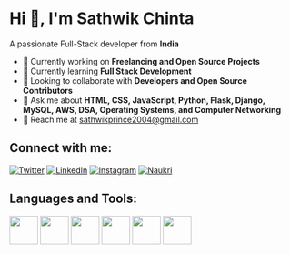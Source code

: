 # Hi 👋, I'm Sathwik Chinta

A passionate Full-Stack developer from **India**  

- 🚀 Currently working on **Freelancing and Open Source Projects**  
- 🌱 Currently learning **Full Stack Development**  
- 🥳 Looking to collaborate with **Developers and Open Source Contributors**  
- 💬 Ask me about **HTML, CSS, JavaScript, Python, Flask, Django, MySQL, AWS, DSA, Operating Systems, and Computer Networking**  
- 📧 Reach me at [sathwikprince2004@gmail.com](mailto:sathwikprince2004@gmail.com)  

## Connect with me:
[![Twitter](https://img.shields.io/badge/Twitter-1DA1F2?style=for-the-badge&logo=twitter&logoColor=white)](https://x.com/yuva82144?t=sMlct4hPSQDTTh4jKNbryg&s=09)
[![LinkedIn](https://img.shields.io/badge/LinkedIn-0077B5?style=for-the-badge&logo=linkedin&logoColor=white)](https://www.linkedin.com/in/sathwikchinta/)
[![Instagram](https://img.shields.io/badge/Instagram-E4405F?style=for-the-badge&logo=instagram&logoColor=white)](https://www.instagram.com/prince_sathwik/?hl=en)
[![Naukri](https://img.shields.io/badge/Naukri-0056D2?style=for-the-badge&logo=naukri&logoColor=white)](https://www.naukri.com/mnjuser/profile?id=&altresid)

## Languages and Tools:
<p align="left">
    <img src="https://cdn.jsdelivr.net/gh/devicons/devicon/icons/python/python-original.svg" width="50" height="50"/>
    <img src="https://cdn.jsdelivr.net/gh/devicons/devicon/icons/javascript/javascript-original.svg" width="50" height="50"/>
    <img src="https://cdn.jsdelivr.net/gh/devicons/devicon/icons/mysql/mysql-original-wordmark.svg" width="50" height="50"/>
    <img src="https://cdn.jsdelivr.net/gh/devicons/devicon/icons/django/django-plain.svg" width="50" height="50"/>
    <img src="https://cdn.jsdelivr.net/gh/devicons/devicon/icons/flask/flask-original.svg" width="50" height="50"/>
    <img src="https://cdn.jsdelivr.net/gh/devicons/devicon/icons/amazonwebservices/amazonwebservices-original.svg" width="50" height="50"/>
</p>
